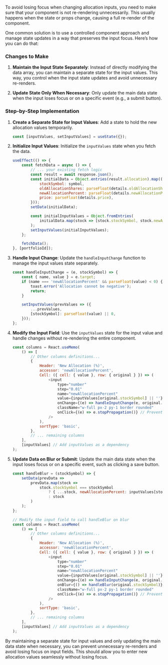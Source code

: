 To avoid losing focus when changing allocation inputs, you need to make sure that your component is not re-rendering unnecessarily. This usually happens when the state or props change, causing a full re-render of the component.

One common solution is to use a controlled component approach and manage state updates in a way that preserves the input focus. Here’s how you can do that:

### Changes to Make

1. **Maintain the Input State Separately**:
   Instead of directly modifying the data array, you can maintain a separate state for the input values. This way, you control when the input state updates and avoid unnecessary re-renders.

2. **Update State Only When Necessary**:
   Only update the main data state when the input loses focus or on a specific event (e.g., a submit button).

### Step-by-Step Implementation

1. **Create a Separate State for Input Values**:
   Add a state to hold the new allocation values temporarily.

   ```javascript
   const [inputValues, setInputValues] = useState({});
   ```

2. **Initialize Input Values**:
   Initialize the `inputValues` state when you fetch the data.

   ```javascript
   useEffect(() => {
       const fetchData = async () => {
           // ... your existing fetch logic
           const result = await response.json();
           const initialData = Object.entries(result.allocation).map(([symbol, details]) => ({
               stockSymbol: symbol,
               oldAllocationShares: parseFloat(details.oldAllocationShares),
               newAllocationPercent: parseFloat(details.newAllocationPercent),
               price: parseFloat(details.price),
           }));
           setData(initialData);

           const initialInputValues = Object.fromEntries(
               initialData.map(stock => [stock.stockSymbol, stock.newAllocationPercent])
           );
           setInputValues(initialInputValues);
       };

       fetchData();
   }, [portfolioId]);
   ```

3. **Handle Input Change**:
   Update the `handleInputChange` function to manage the input values state separately.

   ```javascript
   const handleInputChange = (e, stockSymbol) => {
       const { name, value } = e.target;
       if (name === 'newAllocationPercent' && parseFloat(value) < 0) {
           toast.error('Allocation cannot be negative');
           return;
       }

       setInputValues(prevValues => ({
           ...prevValues,
           [stockSymbol]: parseFloat(value) || 0,
       }));
   };
   ```

4. **Modify the Input Field**:
   Use the `inputValues` state for the input value and handle changes without re-rendering the entire component.

   ```javascript
   const columns = React.useMemo(
       () => [
           // Other columns definitions...
           {
               Header: 'New Allocation (%)',
               accessor: 'newAllocationPercent',
               Cell: ({ cell: { value }, row: { original } }) => (
                   <input
                       type="number"
                       step="0.01"
                       name="newAllocationPercent"
                       value={inputValues[original.stockSymbol] || ''}
                       onChange={(e) => handleInputChange(e, original.stockSymbol)}
                       className="w-full px-2 py-1 border rounded"
                       onClick={(e) => e.stopPropagation()} // Prevent row click
                   />
               ),
               sortType: 'basic',
           },
           // ... remaining columns
       ],
       [inputValues] // Add inputValues as a dependency
   );
   ```

5. **Update Data on Blur or Submit**:
   Update the main data state when the input loses focus or on a specific event, such as clicking a save button.

   ```javascript
   const handleBlur = (stockSymbol) => {
       setData(prevData =>
           prevData.map(stock =>
               stock.stockSymbol === stockSymbol
                   ? { ...stock, newAllocationPercent: inputValues[stockSymbol] }
                   : stock
           )
       );
   };

   // Modify the input field to call handleBlur on blur
   const columns = React.useMemo(
       () => [
           // Other columns definitions...
           {
               Header: 'New Allocation (%)',
               accessor: 'newAllocationPercent',
               Cell: ({ cell: { value }, row: { original } }) => (
                   <input
                       type="number"
                       step="0.01"
                       name="newAllocationPercent"
                       value={inputValues[original.stockSymbol] || ''}
                       onChange={(e) => handleInputChange(e, original.stockSymbol)}
                       onBlur={() => handleBlur(original.stockSymbol)}
                       className="w-full px-2 py-1 border rounded"
                       onClick={(e) => e.stopPropagation()} // Prevent row click
                   />
               ),
               sortType: 'basic',
           },
           // ... remaining columns
       ],
       [inputValues] // Add inputValues as a dependency
   );
   ```

By maintaining a separate state for input values and only updating the main data state when necessary, you can prevent unnecessary re-renders and avoid losing focus on input fields. This should allow you to enter new allocation values seamlessly without losing focus.
